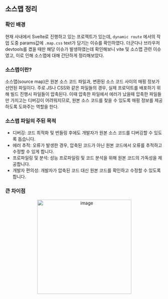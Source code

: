 ## 소스맵 정리

### 확인 배경

현재 사내에서 Svelte로 진행하고 있는 프로젝트가 있는데, `dynamic route` 에서의 작업 도중 params값에 `.map.css` text가 담기는 이슈를 확인하였다. 더군다나 브라우저 devtools를 켰을 때만 해당 이슈가 발생하였는데 확인해보니 vite 및 소스맵 관련 이슈였고, 이로 인해 소스맵에 대해 간단하게 정리해보았다.

### 소스맵이란?

소스맵(source map)은 원본 소스 코드 파일과, 변환된 소스 코드 사이의 매핑 정보가 선언된 파일이다. 주로 JS나 CSS와 같은 파일들의 경우, 실제 프로덕트를 배포하기 위해 빌드 진행시 파일들이 압축된다. 이때 압축한 파일에서 에러가 났을때 압축한 파일들만 가지고는 디버깅이 어려워지므로, 원본 소스 코드를 찾을 수 있도록 매핑 정보를 제공하도록 도와주는 역할을 한다.

### 소스맵 파일의 주된 목적

- 디버깅: 코드 최적화 및 번들링 후에도 개발자가 원본 소스 코드를 디버깅할 수 있도록 돕습니다.
- 에러 추적: 오류가 발생한 경우, 압축된 코드가 아닌 원본 코드에서 오류를 추적하고 수정할 수 있게 합니다.
- 프로파일링 및 분석: 성능 프로파일링 및 코드 분석을 위해 원본 코드의 가독성을 제공합니다.
- 개발자 편의성: 개발자가 압축된 코드 대신 원본 코드를 확인하고 수정할 수 있도록 합니다.

### 큰 차이점

<div align="center">
  <img width="300" alt="image" src="">
</div>
